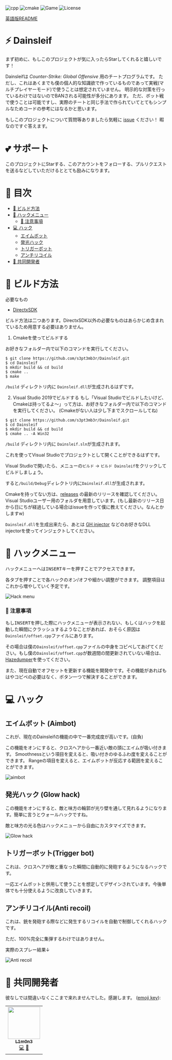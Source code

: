 ![cpp](https://img.shields.io/badge/C%2B%2B-17-%23ff40d9.svg?style=flat)
![cmake](https://img.shields.io/badge/cmake-3.16-yellow)
![Game](https://img.shields.io/badge/Game-CS%3AGO-blue.svg?style=flat)
![License](http://img.shields.io/badge/license-MIT-yellowgreen.svg?style=flat)

[英語版README](https://github.com/s3pt3mb3r/Dainsleif/blob/master/README.md)

# :zap: Dainsleif

まず初めに、もしこのプロジェクトが気に入ったらStarしてくれると嬉しいです！

Dainsleifは _Counter-Strike: Global Offensive_ 用のチートプログラムです。
ただし、これはあくまでも僕の個人的な知識欲で作っているものであって実戦(マルチプレイヤーモード)で使うことは想定されていません。
明示的な対策を行っているわけではないのでBANされる可能性が多分にあります。
ただ、ボット戦で使うことは可能ですし、実際のチートと同じ手法で作られていてとてもシンプルなためコードの参考にはなるかと思います。

もしこのプロジェクトについて質問等ありましたら気軽に [issue](https://github.com/s3pt3mb3r/Dainsleif/issues) ください！
暇なのですぐ答えます。

# :two_hearts: サポート
このプロジェクトにStarする、このアカウントをフォローする、プルリクエストを送るなどしていただけるととても励みになります。

# :pushpin: 目次

- [:syringe: ビルド方法](#syringe-ビルド方法)
- [:scroll: ハックメニュー](#scroll-ハックメニュー)
    - [:rotating_light: 注意事項](#rotating_light-注意事項)
- [:computer: ハック](#computer-ハック)
    - [エイムボット](#エイムボット)
    - [発光ハック](#発光ハック)
    - [トリガーボット](#トリガーボット)
    - [アンチリコイル](#アンチリコイル)
- [:busts_in_silhouette: 共同開発者](#busts_in_silhouette-共同開発者)

# :syringe: ビルド方法

必要なもの
- [DirectxSDK](https://www.microsoft.com/en-au/download/details.aspx?id=6812)

ビルド方法は二つあります。DirectxSDK以外の必要なものはあらかじめ含まれているため用意する必要はありません。

1. Cmakeを使ってビルドする

お好きなフォルダー内で以下のコマンドを実行してください。
```
$ git clone https://github.com/s3pt3mb3r/Dainsleif.git
$ cd Dainsleif
$ mkdir build && cd build
$ cmake ..
$ make
```

`/build` ディレクトリ内に `Dainsleif.dll`が生成されるはずです。

2. Visual Studio 2019でビルドする
もし「Visual Studioでビルドしたいけど、Cmakeは持ってるよ～」って方は、お好きなフォルダー内で以下のコマンドを実行してください。
(Cmakeがない人は少し下までスクロールしてね)
```
$ git clone https://github.com/s3pt3mb3r/Dainsleif.git
$ cd Dainsleif
$ mkdir build && cd build
$ cmake .. -A Win32
```
`/build` ディレクトリ内に `Dainsleif.sln`が生成されます。

これを使ってVisual Studioでプロジェクトとして開くことができるはずです。

Visual Studioで開いたら、メニューの`ビルド` → `ビルド Dainsleif`をクリックしてビルドしましょう。

すると`/build/Debug`ディレクトリ内に`Dainsleif.dll`が生成されます。

Cmakeを持ってない方は、[releases](https://github.com/s3pt3mb3r/Dainsleif/releases) の最新のリリースを確認してください。
Visual Studioユーザー用のフォルダを用意しています。(もし最新のリリース日から日にちが経過している場合はissueを作って僕に教えてください。なんとかしますw)

`Dainsleif.dll`を生成出来たら、あとは [GH injector](https://guidedhacking.com/resources/guided-hacking-dll-injector.4/) などのお好きなDLL injectorを使ってインジェクトしてください。

# :scroll: ハックメニュー

ハックメニューへは<kbd>INSERT</kbd>キーを押すことでアクセスできます。

各タブを押すことで各ハックのオン/オフや細かい調整ができます。
調整項目はこれから増やしていく予定です。

![Hack menu](https://user-images.githubusercontent.com/33578715/89070761-09c39300-d3a8-11ea-9aac-18cf2749b622.gif)

### :rotating_light: 注意事項

もし<kbd>INSERT</kbd>を押した際にハックメニューが表示されない、もしくはハックを起動した瞬間にクラッシュするようなことがあれば、おそらく原因は`Dainsleif/offset.cpp`ファイルにあります。

その場合は僕の`Dainsleif/offset.cpp`ファイルの中身をコピペしてあげてください。もし僕の`Dainsleif/offset.cpp`が数週間の間更新されていない場合は、[Hazedumper](https://github.com/frk1/hazedumper/blob/master/csgo.hpp)を使ってください。

また、現在自動でオフセットを更新する機能を開発中です。その機能があればもはやコピペの必要はなく、ボタン一つで解決することができます。

# :computer: ハック

## エイムボット (Aimbot)

これが、現在のDainsleifの機能の中で一番完成度が高いです。(自負)

この機能をオンにすると、クロスヘアから一番近い敵の頭にエイムが吸い付きます。
Smoothnessという項目を変えると、吸い付きのゆるふわ度を変えることができます。
Rangeの項目を変えると、エイムボットが反応する範囲を変えることができます。

![aimbot](https://user-images.githubusercontent.com/33578715/89108283-b31e8d80-d469-11ea-8e55-e4e469d74576.gif)

## 発光ハック (Glow hack)

この機能をオンにすると、敵と味方の輪郭が光り壁を通して見れるようになります。簡単に言うとウォールハックですね。

敵と味方の光る色はハックメニューから自由にカスタマイズできます。

![Glow hack](https://user-images.githubusercontent.com/33578715/89087560-48b51100-d3c7-11ea-9ada-8ef04acfa52c.png)

## トリガーボット(Trigger bot)

これは、クロスヘアが敵と重なった瞬間に自動的に発砲するようになるハックです。

一応エイムボットと併用して使うことを想定してデザインされています。今後単体でも十分使えるように改良していきます。

## アンチリコイル(Anti recoil)

これは、銃を発砲する際などに発生するリコイルを自動で制御してくれるハックです。

ただ、100%完全に集弾するわけではありません。

実際のスプレー結果↓

![Anti recoil](https://user-images.githubusercontent.com/33578715/89087634-769a5580-d3c7-11ea-83b1-dc31345e7424.png)

# :busts_in_silhouette: 共同開発者

彼なしでは間違いなくここまで来れませんでした。感謝します。 ([emoji key](https://allcontributors.org/docs/en/emoji-key)):

<!-- ALL-CONTRIBUTORS-LIST:START - Do not remove or modify this section -->
<!-- prettier-ignore-start -->
<!-- markdownlint-disable -->
<table>
  <tr>
    <td align="center"><a href="https://github.com/l1m0n3"><img src="https://avatars1.githubusercontent.com/u/13360351?v=4" width="100px;" alt=""/><br /><sub><b>L1m0n3</b></sub></a><br /><a href="https://github.com/s3pt3mb3r/Dainsleif/commits?author=l1m0n3" title="Code">💻</a> <a href="#maintenance-l1m0n3" title="Maintenance">🚧</a></td>
  </tr>
</table>

<!-- markdownlint-enable -->
<!-- prettier-ignore-end -->
<!-- ALL-CONTRIBUTORS-LIST:END -->